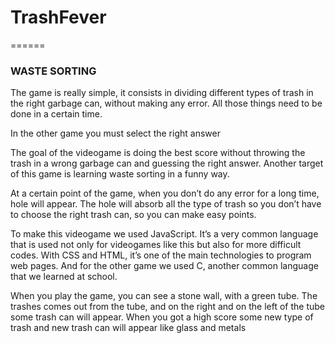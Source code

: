 # TrashFever
======
### WASTE SORTING 

The game is really simple, it consists in dividing different types of trash in the right garbage can, without making any error. All those things need to be done in a certain time. 

In the other game you must select the right answer 

The goal of the videogame is doing the best score without throwing the trash in a wrong garbage can and guessing the right answer. Another target of this game is learning waste sorting in a funny way. 

At a certain point of the game, when you don’t do any error for a long time, hole will appear. The hole will absorb all the type of trash so you don’t have to choose the right trash can, so you can make easy points. 

To make this videogame we used JavaScript. It’s a very common language that is used not only for videogames like this but also for more difficult codes. With CSS and HTML, it’s one of the main technologies to program web pages. And for the other game we used C, another common language that we learned at school. 

When you play the game, you can see a stone wall, with a green tube. The trashes comes out from the tube, and on the right and on the left of the tube some trash can will appear. When you got a high score some new type of trash and new trash can will appear like glass and metals 
